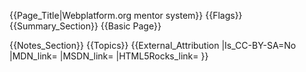 {{Page_Title|Webplatform.org mentor system}}
{{Flags}}
{{Summary_Section}}
{{Basic Page}}

{{Notes_Section}}
{{Topics}}
{{External_Attribution
|Is_CC-BY-SA=No
|MDN_link=
|MSDN_link=
|HTML5Rocks_link=
}}